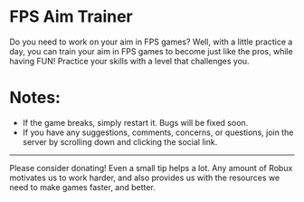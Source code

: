 # FPS Aim Trainer

Do you need to work on your aim in FPS games? Well, with a little practice a day, you can train your aim in FPS games to become just like the pros, while having FUN! Practice your skills with a level that challenges you.

# Notes:
- If the game breaks, simply restart it. Bugs will be fixed soon.
- If you have any suggestions, comments, concerns, or questions, join the server by scrolling down and clicking the social link.

-----------------------------------------------------------

Please consider donating! Even a small tip helps a lot. Any amount of Robux motivates us to work harder, and also provides us with the resources we need to make games faster, and better.

